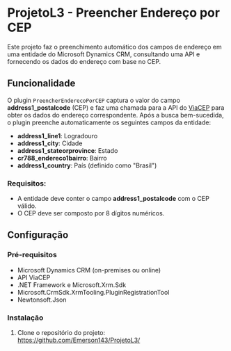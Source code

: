 # ProjetoL3 - Preencher Endereço por CEP

Este projeto faz o preenchimento automático dos campos de endereço em uma entidade do Microsoft Dynamics CRM, consultando uma API e fornecendo os dados do endereço com base no CEP.

## Funcionalidade

O plugin `PreencherEnderecoPorCEP` captura o valor do campo **address1_postalcode** (CEP) e faz uma chamada para a API do [ViaCEP](https://viacep.com.br) para obter os dados do endereço correspondente. Após a busca bem-sucedida, o plugin preenche automaticamente os seguintes campos da entidade:

- **address1_line1**: Logradouro
- **address1_city**: Cidade
- **address1_stateorprovince**: Estado
- **cr788_endereco1bairro**: Bairro
- **address1_country**: País (definido como "Brasil")

### Requisitos:

- A entidade deve conter o campo **address1_postalcode** com o CEP válido.
- O CEP deve ser composto por 8 dígitos numéricos.

## Configuração

### Pré-requisitos

- Microsoft Dynamics CRM (on-premises ou online)
- API ViaCEP
- .NET Framework e Microsoft.Xrm.Sdk
- Microsoft.CrmSdk.XrmTooling.PluginRegistrationTool
- Newtonsoft.Json

### Instalação

1. Clone o repositório do projeto:
https://github.com/Emerson143/ProjetoL3/
